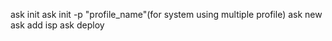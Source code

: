 ask init
ask init -p "profile_name"(for system using multiple profile)
ask new 
ask add isp
ask deploy
